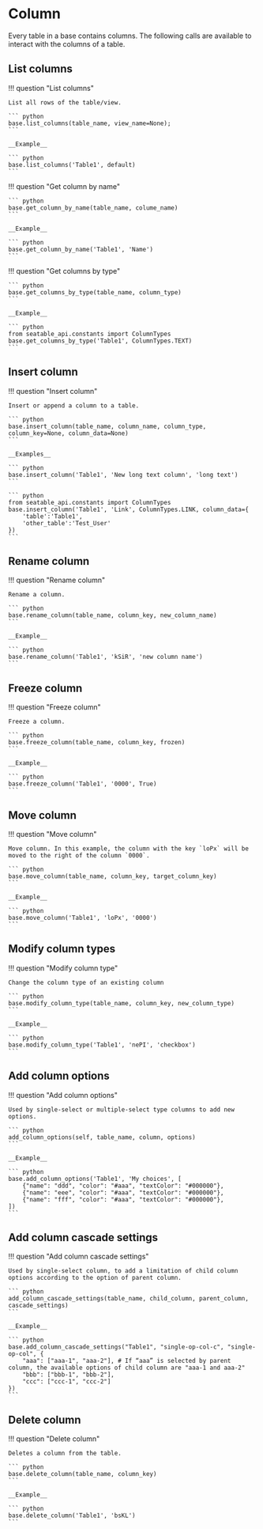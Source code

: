 # Column

Every table in a base contains columns. The following calls are available to interact with the columns of a table.

## List columns

!!! question "List columns"

    List all rows of the table/view.

    ``` python
    base.list_columns(table_name, view_name=None);
    ```

    __Example__

    ``` python
    base.list_columns('Table1', default)
    ```

!!! question "Get column by name"


    ``` python
    base.get_column_by_name(table_name, colume_name)
    ```

    __Example__

    ``` python
    base.get_column_by_name('Table1', 'Name')
    ```

!!! question "Get columns by type"

    
    ``` python
    base.get_columns_by_type(table_name, column_type)
    ```
    
    __Example__
    
    ``` python
    from seatable_api.constants import ColumnTypes
    base.get_columns_by_type('Table1', ColumnTypes.TEXT)
    ```

## Insert column

!!! question "Insert column"

    Insert or append a column to a table.

    ``` python
    base.insert_column(table_name, column_name, column_type, column_key=None, column_data=None)
    ```

    __Examples__

    ``` python
    base.insert_column('Table1', 'New long text column', 'long text')
    ```

    ``` python
    from seatable_api.constants import ColumnTypes
    base.insert_column('Table1', 'Link', ColumnTypes.LINK, column_data={
        'table':'Table1',
        'other_table':'Test_User'
    })
    ```

## Rename column

!!! question "Rename column"

    Rename a column.

    ``` python
    base.rename_column(table_name, column_key, new_column_name)
    ```

    __Example__

    ``` python
    base.rename_column('Table1', 'kSiR', 'new column name')
    ```

## Freeze column

!!! question "Freeze column"

    Freeze a column.

    ``` python
    base.freeze_column(table_name, column_key, frozen)
    ```

    __Example__

    ``` python
    base.freeze_column('Table1', '0000', True)
    ```

## Move column

!!! question "Move column"

    Move column. In this example, the column with the key `loPx` will be moved to the right of the column `0000`.

    ``` python
    base.move_column(table_name, column_key, target_column_key)
    ```

    __Example__

    ``` python
    base.move_column('Table1', 'loPx', '0000')
    ```

## Modify column types

!!! question "Modify column type"

    Change the column type of an existing column

    ``` python
    base.modify_column_type(table_name, column_key, new_column_type)
    ```

    __Example__

    ``` python
    base.modify_column_type('Table1', 'nePI', 'checkbox')
    ```

## Add column options

!!! question "Add column options"

    Used by single-select or multiple-select type columns to add new options.

    ``` python
    add_column_options(self, table_name, column, options)
    ```

    __Example__

    ``` python
    base.add_column_options('Table1', 'My choices', [
        {"name": "ddd", "color": "#aaa", "textColor": "#000000"},
        {"name": "eee", "color": "#aaa", "textColor": "#000000"},
        {"name": "fff", "color": "#aaa", "textColor": "#000000"},
    ])
    ```

## Add column cascade settings

!!! question "Add column cascade settings"

    Used by single-select column, to add a limitation of child column options according to the option of parent column.

    ``` python
    add_column_cascade_settings(table_name, child_column, parent_column, cascade_settings)
    ```

    __Example__

    ``` python
    base.add_column_cascade_settings("Table1", "single-op-col-c", "single-op-col", {
        "aaa": ["aaa-1", "aaa-2"], # If “aaa” is selected by parent column, the available options of child column are "aaa-1 and aaa-2"
        "bbb": ["bbb-1", "bbb-2"],
        "ccc": ["ccc-1", "ccc-2"]
    })
    ```

## Delete column

!!! question "Delete column"

    Deletes a column from the table.

    ``` python
    base.delete_column(table_name, column_key)
    ```

    __Example__

    ``` python
    base.delete_column('Table1', 'bsKL')
    ```
